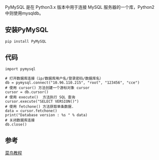 PyMySQL 是在 Python3.x 版本中用于连接 MySQL 服务器的一个库，Python2中则使用mysqldb。

## 安装PyMySQL
```
pip install PyMySQL
```

## 代码
```
import pymysql  
  
# 打开数据库连接（ip/数据库用户名/登录密码/数据库名）  
db = pymysql.connect("10.96.110.215", "root", "123456", "cce")  
# 使用 cursor() 方法创建一个游标对象 cursor  
cursor = db.cursor()  
# 使用 execute()  方法执行 SQL 查询  
cursor.execute("SELECT VERSION()")  
# 使用 fetchone() 方法获取单条数据.  
data = cursor.fetchone()  
print("Database version : %s " % data)  
# 关闭数据库连接  
db.close()  
```

## 参考
[菜鸟教程](http://www.runoob.com/python3/python3-mysql.html)
